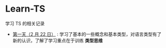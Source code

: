 # Learn-TS

学习 TS 的相关记录

- [第一天（2 月 22 日）](./day-2-22/README.md) : 学习了基本的一些概念和基本类型，对语言类型有了新的认识，了解了学习重点在于训练 **类型思维**

